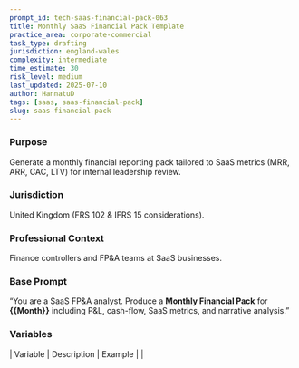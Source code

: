 ```yaml
---
prompt_id: tech-saas-financial-pack-063
title: Monthly SaaS Financial Pack Template
practice_area: corporate-commercial
task_type: drafting
jurisdiction: england-wales
complexity: intermediate
time_estimate: 30
risk_level: medium
last_updated: 2025-07-10
author: HannatuD
tags: [saas, saas-financial-pack]
slug: saas-financial-pack
---
```


### Purpose  
Generate a monthly financial reporting pack tailored to SaaS metrics (MRR, ARR, CAC, LTV) for internal leadership review.

### Jurisdiction  
United Kingdom (FRS 102 & IFRS 15 considerations).

### Professional Context  
Finance controllers and FP&A teams at SaaS businesses.

### Base Prompt  
“You are a SaaS FP&A analyst. Produce a **Monthly Financial Pack** for **\{\{Month\}\}** including P&L, cash-flow, SaaS metrics, and narrative analysis.”

### Variables  
| Variable | Description | Example |
|
